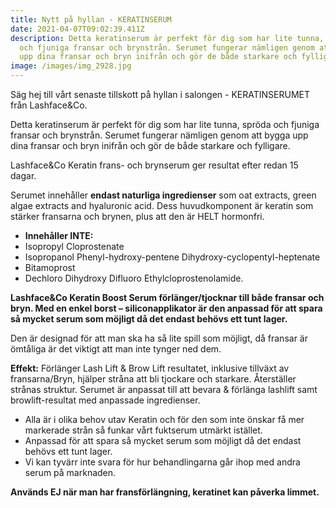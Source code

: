```yaml
---
title: Nytt på hyllan - KERATINSERUM
date: 2021-04-07T09:02:39.411Z
description: Detta keratinserum är perfekt för dig som har lite tunna, spröda
  och fjuniga fransar och brynstrån. Serumet fungerar nämligen genom att bygga
  upp dina fransar och bryn inifrån och gör de både starkare och fylligare.
image: /images/img_2928.jpg
---
```

Säg hej till vårt senaste tillskott på hyllan i salongen - KERATINSERUMET från Lashface&Co.

Detta keratinserum är perfekt för dig som har lite tunna, spröda och fjuniga fransar och brynstrån. Serumet fungerar nämligen genom att bygga upp dina fransar och bryn inifrån och gör de både starkare och fylligare. 



Lashface&Co Keratin frans- och brynserum ger resultat efter redan 15 dagar.

Serumet innehåller **endast naturliga ingredienser** som oat extracts, green algae extracts and hyaluronic acid.  Dess huvudkomponent är keratin som stärker fransarna och brynen, plus att den är HELT hormonfri.

* **Innehåller INTE:**
* Isopropyl Cloprostenate
* Isopropanol Phenyl-hydroxy-pentene Dihydroxy-cyclopentyl-heptenate
* Bitamoprost
* Dechloro Dihydroxy Difluoro Ethylcloprostenolamide.

**Lashface&Co Keratin Boost Serum förlänger/tjocknar till både fransar och bryn. Med en enkel borst – siliconapplikator är den anpassad för att spara så mycket serum som möjligt då det endast behövs ett tunt lager.**

Den är designad för att man ska ha så lite spill som möjligt, då fransar är ömtåliga är det viktigt att man inte tynger ned dem. 

**Effekt:** Förlänger Lash Lift & Brow Lift resultatet, inklusive tillväxt av fransarna/Bryn, hjälper stråna att bli tjockare och starkare. Återställer strånas struktur. Serumet är anpassat till att bevara & förlänga lashlift samt browlift-resultat med anpassade ingredienser.

* Alla är i olika behov utav Keratin och för den som inte önskar få mer markerade strån så funkar vårt fuktserum utmärkt istället.
* Anpassad för att spara så mycket serum som möjligt då det endast behövs ett tunt lager.
* Vi kan tyvärr inte svara för hur behandlingarna går ihop med andra serum på marknaden.

**Används EJ när man har fransförlängning, keratinet kan påverka limmet.**